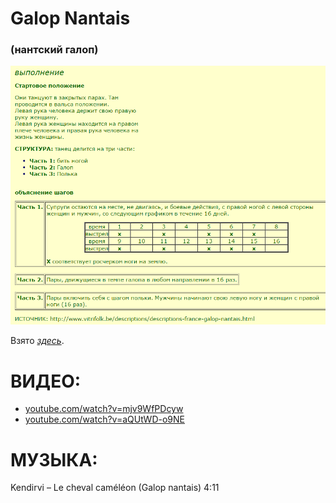 Galop Nantais
=============
### (нантский галоп)

![ballifolk.altervista.org/galop_nantais.html](galop-nantais.png)

Взято [_здесь_](http://www.ballifolk.altervista.org/galop_nantais.html).

ВИДЕО:
======
- [youtube.com/watch?v=mjv9WfPDcyw](https://www.youtube.com/watch?v=mjv9WfPDcyw)
- [youtube.com/watch?v=aQUtWD-o9NE](https://www.youtube.com/watch?v=aQUtWD-o9NE)

МУЗЫКА:
=======
Kendirvi – Le cheval caméléon (Galop nantais) 4:11
